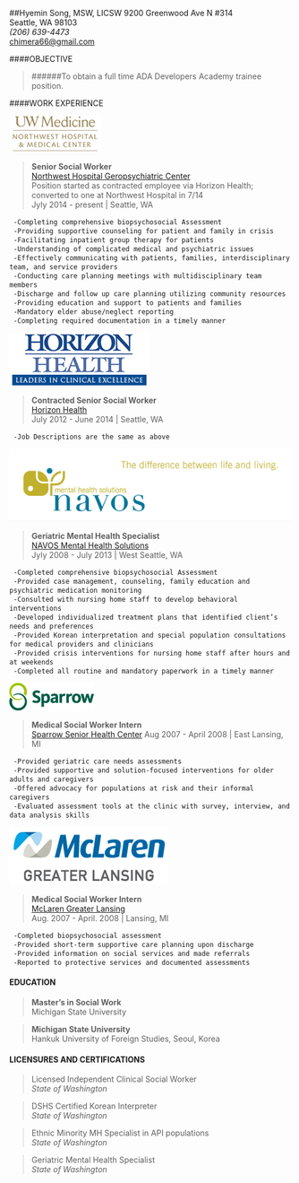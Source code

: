 ##Hyemin Song, MSW, LICSW
9200 Greenwood Ave N #314  
Seattle, WA 98103  
*(206) 639-4473*  
chimera66@gmail.com

####OBJECTIVE 

> ######To obtain a full time ADA Developers Academy trainee position.	

####WORK EXPERIENCE

![UW Medicine](https://github.com/songhyem/myfirst/blob/master/uw.png)  
>**Senior Social Worker**  
[Northwest Hospital Geropsychiatric Center](http://nwhospital.org/services/gero_inpatient.asp)  
Position started as contracted employee via Horizon Health; converted to one at Northwest Hospital in 7/14      
Jyly 2014 - present | Seattle, WA    

     -Completing comprehensive biopsychosocial Assessment  
     -Providing supportive counseling for patient and family in crisis  
     -Facilitating inpatient group therapy for patients  
     -Understanding of complicated medical and psychiatric issues   
     -Effectively communicating with patients, families, interdisciplinary team, and service providers   
     -Conducting care planning meetings with multidisciplinary team members        
     -Discharge and follow up care planning utilizing community resources  
     -Providing education and support to patients and families  
     -Mandatory elder abuse/neglect reporting  
     -Completing required documentation in a timely manner 

![Horizon Health](https://github.com/songhyem/myfirst/blob/master/horizon.jpg)
>**Contracted Senior Social Worker**  
[Horizon Health](http://www.horizonhealth.com/index.php/consulting/)  
July 2012 - June 2014 | Seattle, WA    

     -Job Descriptions are the same as above  
    
![NAVOS Mental Health Solutions](https://github.com/songhyem/myfirst/blob/master/navos.png) 
>**Geriatric Mental Health Specialist**  
[NAVOS Mental Health Solutions](http://www.navos.org/outpatient-programs/older-adult)    
Jyly 2008 - July 2013 | West Seattle, WA    

     -Completed comprehensive biopsychosocial Assessment    
     -Provided case management, counseling, family education and psychiatric medication monitoring  
     -Consulted with nursing home staff to develop behavioral interventions   
     -Developed individualized treatment plans that identified client’s needs and preferences  
     -Provided Korean interpretation and special population consultations for medical providers and clinicians
     -Provided crisis interventions for nursing home staff after hours and at weekends
     -Completed all routine and mandatory paperwork in a timely manner     

![Sparrow Senior Health Center](https://github.com/songhyem/myfirst/blob/master/sparrow.gif)
>**Medical Social Worker Intern**    
[Sparrow Senior Health Center](http://www.sparrow.org/seniorservices)
Aug 2007 - April 2008 | East Lansing, MI

     -Provided geriatric care needs assessments  
     -Provided supportive and solution-focused interventions for older adults and caregivers  
     -Offered advocacy for populations at risk and their informal caregivers  
     -Evaluated assessment tools at the clinic with survey, interview, and data analysis skills  

![Mclaren Greater Lansing](https://github.com/songhyem/myfirst/blob/master/mclaren.jpg) 
>**Medical Social Worker Intern**  
[McLaren Greater Lansing](http://www.mclaren.org/lansing/Lansing.aspx)    
Aug. 2007 - April. 2008 | Lansing, MI  

     -Completed biopsychosocial assessment
     -Provided short-term supportive care planning upon discharge
     -Provided information on social services and made referrals
     -Reported to protective services and documented assessments
    
#### EDUCATION
>**Master’s in Social Work**  
Michigan State University  

>**Michigan State University**  
Hankuk University of Foreign Studies, Seoul, Korea  

#### LICENSURES AND CERTIFICATIONS
>Licensed Independent Clinical Social Worker  
*State of Washington*

>DSHS Certified Korean Interpreter  
*State of Washington*  
    
>Ethnic Minority MH Specialist in API populations  
*State of Washington*  
    
>Geriatric Mental Health Specialist  
*State of Washington*  
  



    

  


